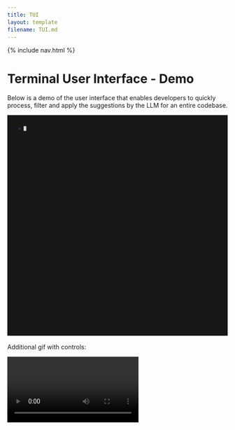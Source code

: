 ```yaml
---
title: TUI
layout: template
filename: TUI.md
--- 
```

<html lang="en">
  <body>
    {% include nav.html %}
    </body>
</html>

# Terminal User Interface - Demo
Below is a demo of the user interface that enables developers to quickly process, filter and apply the suggestions by the LLM for an entire codebase.

![alt-text-1](TUI_demo.gif "TUI")

Additional gif with controls:

<video controls id="gif-video">
  <source src="TUI_demo.gif" type="video/gif">
  Your browser does not support the video tag.
</video>

<script src="gif-controls.js"></script>
